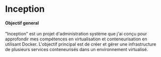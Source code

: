 # Inception

#### Objectif general

"Inception" est un projet d'administration système que j'ai conçu pour approfondir mes compétences en virtualisation et conteneurisation en utilisant Docker. L'objectif principal est de créer et gérer une infrastructure de plusieurs services conteneurisés dans un environnement virtualisé.
